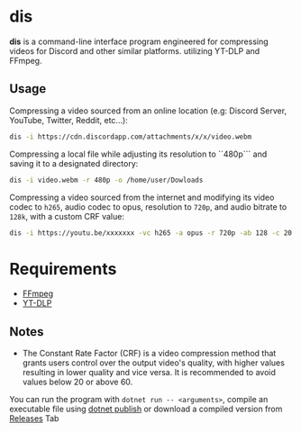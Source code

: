 # dis
**dis** is a command-line interface program engineered for compressing videos for Discord and other similar platforms. utilizing YT-DLP and FFmpeg.

## Usage
Compressing a video sourced from an online location (e.g: Discord Server, YouTube, Twitter, Reddit, etc...):
```bash
dis -i https://cdn.discordapp.com/attachments/x/x/video.webm
```
Compressing a local file while adjusting its resolution to ``480p``` and saving it to a designated directory:
```bash
dis -i video.webm -r 480p -o /home/user/Dowloads
```
Compressing a video sourced from the internet and modifying its video codec to ``h265``, audio codec to opus, resolution to ``720p``, and audio bitrate to ``128k``, with a custom CRF value:
```bash
dis -i https://youtu.be/xxxxxxx -vc h265 -a opus -r 720p -ab 128 -c 20
```

# Requirements
- [FFmpeg](https://ffmpeg.org/download.html)
- [YT-DLP](https://https://github.com/yt-dlp/yt-dlp)

## Notes
- The Constant Rate Factor (CRF) is a video compression method that grants users control over the output video's quality, with higher values resulting in lower quality and vice versa. It is recommended to avoid values below 20 or above 60.

You can run the program with ``dotnet run -- <arguments>``, compile an executable file using [dotnet publish](https://learn.microsoft.com/en-us/dotnet/core/tools/dotnet-publish) or download a compiled version from [Releases](https://github.com/DontEatOreo/dis/releases) Tab